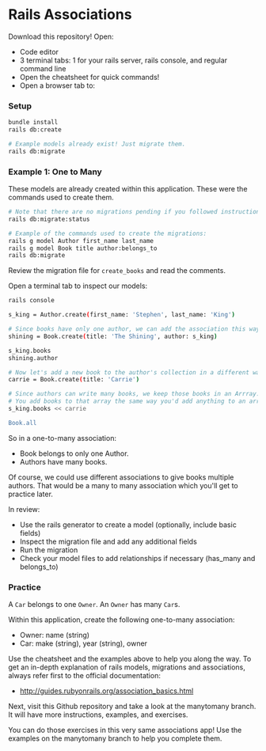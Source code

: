 # Rails Associations

Download this repository! Open:

* Code editor
* 3 terminal tabs: 1 for your rails server, rails console, and regular command line
* Open the cheatsheet for quick commands!
* Open a browser tab to: 

### Setup

```bash
bundle install
rails db:create

# Example models already exist! Just migrate them.
rails db:migrate
```
### Example 1: One to Many
These models are already created within this application. These were the commands used
to create them.

```bash
# Note that there are no migrations pending if you followed instructions above.
rails db:migrate:status

# Example of the commands used to create the migrations:
rails g model Author first_name last_name
rails g model Book title author:belongs_to
rails db:migrate
```

Review the migration file for `create_books` and read the comments.

Open a terminal tab to inspect our models:
```bash
rails console

s_king = Author.create(first_name: 'Stephen', last_name: 'King')

# Since books have only one author, we can add the association this way:
shining = Book.create(title: 'The Shining', author: s_king)

s_king.books
shining.author

# Now let's add a new book to the author's collection in a different way.
carrie = Book.create(title: 'Carrie')

# Since authors can write many books, we keep those books in an Arrray.
# You add books to that array the same way you'd add anything to an array:
s_king.books << carrie

Book.all
```
So in a one-to-many association:
- Book belongs to only one Author.
- Authors have many books.

Of course, we could use different associations to give books multiple authors. That would be
a many to many association which you'll get to practice later.

In review:
* Use the rails generator to create a model (optionally, include basic fields)
* Inspect the migration file and add any additional fields
* Run the migration
* Check your model files to add relationships if necessary (has_many and belongs_to)

### Practice

A `Car` belongs to one `Owner`.
An `Owner` has many `Car`s.

Within this application, create the following one-to-many association:
* Owner: name (string)
* Car: make (string), year (string), owner

Use the cheatsheet and the examples above to help you along the way. To get an in-depth
explanation of rails models, migrations and associations, always refer first to the
official documentation:

- http://guides.rubyonrails.org/association_basics.html

Next, visit this Github repository and take a look at the manytomany branch. It will have
more instructions, examples, and exercises.

You can do those exercises in this very same associations app! Use the examples on the 
manytomany branch to help you complete them.
